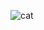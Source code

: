 ![cat](![27b1ea0d47b6b2f982a9e6aa34a6b006](https://github.com/user-attachments/assets/e8bba41d-1ac4-40b7-a124-0890d22118a7))
